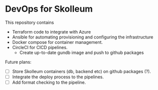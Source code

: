 # DevOps for Skolleum

This repository contains 
- Terraform code to integrate with Azure
- Ansible for automating provisioning and configuring the infrastructure
- Docker compose for container management.
- CircleCI for CICD pipelines.
    - Create up-to-date gundb image and push to github packages

Future plans:
- [ ] Store Skolleum containers (db, backend etc) on github packages (?).
- [ ] Integrate the deploy process to the pipelines.
- [ ] Add format checking to the pipeline.
